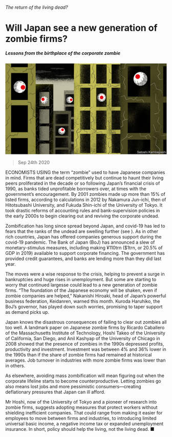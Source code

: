 ###### The return of the living dead?

# Will Japan see a new generation of zombie firms? 

##### Lessons from the birthplace of the corporate zombie 

![image](images/20200926_FND002_0.jpg) 

> Sep 24th 2020 

ECONOMISTS USING the term “zombie” used to have Japanese companies in mind. Firms that are dead competitively but continue to haunt their living peers proliferated in the decade or so following Japan’s financial crisis of 1990, as banks tided unprofitable borrowers over, at times with the government’s encouragement. By 2001 zombies made up more than 15% of listed firms, according to calculations in 2012 by Nakamura Jun-ichi, then of Hitotsubashi University, and Fukuda Shin-ichi of the University of Tokyo. It took drastic reforms of accounting rules and bank-supervision policies in the early 2000s to begin clearing out and reviving the corporate undead.

Zombification has long since spread beyond Japan, and covid-19 has led to fears that the ranks of the undead are swelling further (see ). As in other rich countries, Japan has offered companies generous support during the covid-19 pandemic. The Bank of Japan (BoJ) has announced a slew of monetary-stimulus measures, including making ¥110trn ($1trn, or 20.5% of GDP in 2019) available to support corporate financing. The government has provided credit guarantees, and banks are lending more than they did last year.


The moves were a wise response to the crisis, helping to prevent a surge in bankruptcies and huge rises in unemployment. But some are starting to worry that continued largesse could lead to a new generation of zombie firms. “The foundation of the Japanese economy will be shaken, even if zombie companies are helped,” Nakanishi Hiroaki, head of Japan’s powerful business federation, Keidanren, warned this month. Kuroda Haruhiko, the BoJ’s governor, has played down such worries, promising to taper support as demand picks up.

Japan knows the disastrous consequences of failing to clear out zombies all too well. A landmark paper on Japanese zombie firms by Ricardo Caballero of the Massachusetts Institute of Technology, Hoshi Takeo of the University of California, San Diego, and Anil Kashyap of the University of Chicago in 2008 showed that the presence of zombies in the 1990s depressed profits, productivity and investment. Investment was between 4% and 36% lower in the 1990s than if the share of zombie firms had remained at historical averages. Job turnover in industries with more zombie firms was lower than in others.

As elsewhere, avoiding mass zombification will mean figuring out when the corporate lifeline starts to become counterproductive. Letting zombies go also means lost jobs and more pessimistic consumers—creating deflationary pressures that Japan can ill afford.

Mr Hoshi, now of the University of Tokyo and a pioneer of research into zombie firms, suggests adopting measures that protect workers without shielding inefficient companies. That could range from making it easier for employees to move between firms and industries, to introducing limited universal basic income, a negative income tax or expanded unemployment insurance. In short, policy should help the living, not the living dead. ■

